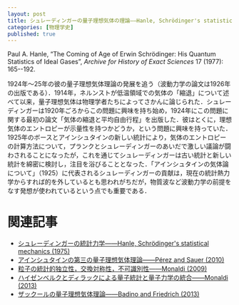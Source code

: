 ```yaml
---
layout: post
title: シュレーディンガーの量子理想気体の理論——Hanle, Schrödinger's statistics of gases (1977)
categories: [物理学史]
published: true
---
```


Paul A. Hanle, “The Coming of Age of Erwin Schrödinger: His Quantum Statistics of Ideal Gases”, _Archive for History of Exact Sciences_ 17 (1977): 165--192.

1924年〜25年の彼の量子理想気体理論の発展を追う（波動力学の論文は1926年の出版である）．1914年，ネルンストが低温領域での気体の「縮退」について述べて以来，量子理想気体は物理学者たちによってさかんに論じられた．シュレーディンガーは1920年ごろからこの問題に興味を持ち始め，1924年にこの問題に関する最初の論文「気体の縮退と平均自由行程」を出版した．彼はとくに，理想気体のエントロピーが示量性を持つかどうか，という問題に興味を持っていた．1925年のボースとアインシュタインの新しい統計により，気体のエントロピーの計算方法について，プランクとシュレーディンガーのあいだで激しい議論が闘わされることになったが，これを通じてシュレーディンガーは古い統計と新しい統計を綿密に検討し，注目を浴びることとなった．「アインシュタインの気体論について」（1925）に代表されるシュレーディンガーの貢献は，現在の統計熱力学からすれば的を外しているとも思われがちだが，物質波など波動力学の前提をなす発想が使われているという点でも重要である．

# 関連記事

* [シュレーディンガーの統計力学——Hanle, Schrödinger's statistical mechanics (1975)](http://hinaba.org/mikro-und-makro/2017/08/27/02.html)
* [アインシュタインの第三の量子理想気体理論——Pérez and Sauer (2010)](http://hinaba.org/mikro-und-makro/2017/08/28/02.html)
* [粒子の統計的独立性，交換対称性，不可識別性——Monaldi (2009)](http://hinaba.org/mikro-und-makro/2017/08/29/01.html)
* [ハイゼンベルクとディラックによる量子統計と量子力学の統合——Monaldi (2013)](http://hinaba.org/mikro-und-makro/2017/08/30/01.html)
* [ザックールの量子理想気体理論——Badino and Friedrich (2013)](http://hinaba.org/mikro-und-makro/2017/09/03/01.html)
